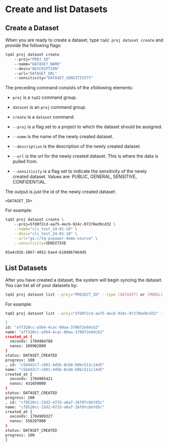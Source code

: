 # Create and list Datasets

## Create a Dataset

When you are ready to create a dataset, type `tq42 proj dataset create` and provide the following flags:
```bash
tq42 proj dataset create
    --proj="PROJ_ID"
    --name="DATASET_NAME"
    --desc="DESCRIPTION"
    --url="DATASET_URL"
    --sensitivity="DATASET_SENSITIVITY"
```

The preceding command consists of the xfollowing elements:

- `proj` is a `tq42` command group.

- `dataset` is an `proj` command group.

- `create` is a `dataset` command.

- `--proj` is a flag set to a project to which the dataset should be assigned.

- `--name` is the name of the newly created dataset.

- `--description` is the description of the newly created dataset.

- `--url` is the url for the newly created dataset. This is where the data is pulled from.

- `--sensitivity` is a flag set to indicate the sensitivity of the newly created dataset. Values are: PUBLIC, GENERAL, SENSITIVE, CONFIDENTIAL.

The output is just the id of the newly created dataset:

`<DATASET_ID>`

For example:
```bash
tq42 proj dataset create \ 
    --proj=5fd0f2cd-aa75-4ecb-924c-07270ed9cd32 \
    --name="cli_test_24-01-10" \
    --desc="cli_test_24-01-10" \
    --url="gs://tq-pvpower-demo-source" \
    --sensitivity=SENSITIVE

85a4c01b-1067-4852-bae4-b18d867664d5
```

## List Datasets

After you have created a dataset, the system will begin syncing the dataset. You can list all of your datasets by: 

```bash
tq42 proj dataset list --proj="PROJECT_ID" --type [DATASET] or [MODEL]
```

For example:
```bash
tq42 proj dataset list --proj="5fd0f2cd-aa75-4ecb-924c-07270ed9cd32" --type "MODEL"

[
id: "aff328cc-a5b4-4cac-80aa-370872e9dcb2"
name: "aff328cc-a5b4-4cac-80aa-370872e9dcb2"
created_at {
  seconds: 1704904788
  nanos: 109902000
}
status: DATASET_CREATED
progress: 100
, id: "c564d2c7-c891-4d5b-8cb0-b0bc511c14d5"
name: "c564d2c7-c891-4d5b-8cb0-b0bc511c14d5"
created_at {
  seconds: 1704905421
  nanos: 431659000
}
status: DATASET_CREATED
progress: 100
, id: "cf8520cc-15d2-4733-a6a7-16f0fcbbfd5c"
name: "cf8520cc-15d2-4733-a6a7-16f0fcbbfd5c"
created_at {
  seconds: 1704909327
  nanos: 558297000
}
status: DATASET_CREATED
progress: 100
]
```
